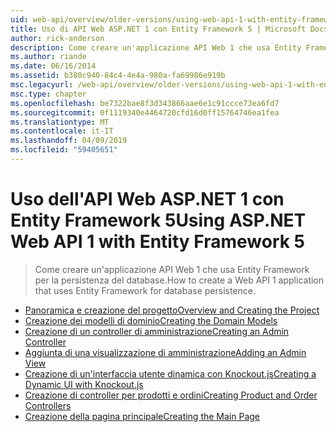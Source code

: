 ```yaml
---
uid: web-api/overview/older-versions/using-web-api-1-with-entity-framework-5/index
title: Uso di API Web ASP.NET 1 con Entity Framework 5 | Microsoft Docs
author: rick-anderson
description: Come creare un'applicazione API Web 1 che usa Entity Framework per la persistenza del database.
ms.author: riande
ms.date: 06/16/2014
ms.assetid: b380c940-84c4-4e4a-980a-fa69986e919b
msc.legacyurl: /web-api/overview/older-versions/using-web-api-1-with-entity-framework-5
msc.type: chapter
ms.openlocfilehash: be7322bae8f3d343866aae6e1c91ccce73ea6fd7
ms.sourcegitcommit: 0f1119340e4464720cfd16d0ff15764746ea1fea
ms.translationtype: MT
ms.contentlocale: it-IT
ms.lasthandoff: 04/09/2019
ms.locfileid: "59405651"
---
```

# <a name="using-aspnet-web-api-1-with-entity-framework-5"></a><span data-ttu-id="38685-103">Uso dell'API Web ASP.NET 1 con Entity Framework 5</span><span class="sxs-lookup"><span data-stu-id="38685-103">Using ASP.NET Web API 1 with Entity Framework 5</span></span>

> <span data-ttu-id="38685-104">Come creare un'applicazione API Web 1 che usa Entity Framework per la persistenza del database.</span><span class="sxs-lookup"><span data-stu-id="38685-104">How to create a Web API 1 application that uses Entity Framework for database persistence.</span></span>


- [<span data-ttu-id="38685-105">Panoramica e creazione del progetto</span><span class="sxs-lookup"><span data-stu-id="38685-105">Overview and Creating the Project</span></span>](using-web-api-with-entity-framework-part-1.md)
- [<span data-ttu-id="38685-106">Creazione dei modelli di dominio</span><span class="sxs-lookup"><span data-stu-id="38685-106">Creating the Domain Models</span></span>](using-web-api-with-entity-framework-part-2.md)
- [<span data-ttu-id="38685-107">Creazione di un controller di amministrazione</span><span class="sxs-lookup"><span data-stu-id="38685-107">Creating an Admin Controller</span></span>](using-web-api-with-entity-framework-part-3.md)
- [<span data-ttu-id="38685-108">Aggiunta di una visualizzazione di amministrazione</span><span class="sxs-lookup"><span data-stu-id="38685-108">Adding an Admin View</span></span>](using-web-api-with-entity-framework-part-4.md)
- [<span data-ttu-id="38685-109">Creazione di un'interfaccia utente dinamica con Knockout.js</span><span class="sxs-lookup"><span data-stu-id="38685-109">Creating a Dynamic UI with Knockout.js</span></span>](using-web-api-with-entity-framework-part-5.md)
- [<span data-ttu-id="38685-110">Creazione di controller per prodotti e ordini</span><span class="sxs-lookup"><span data-stu-id="38685-110">Creating Product and Order Controllers</span></span>](using-web-api-with-entity-framework-part-6.md)
- [<span data-ttu-id="38685-111">Creazione della pagina principale</span><span class="sxs-lookup"><span data-stu-id="38685-111">Creating the Main Page</span></span>](using-web-api-with-entity-framework-part-7.md)

